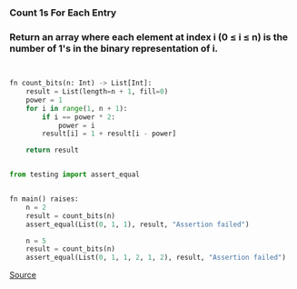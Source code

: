 ### Count 1s For Each Entry
### Return an array where each element at index i (0 ≤ i ≤ n) is the number of 1's in the binary representation of i.

```python


fn count_bits(n: Int) -> List[Int]:
    result = List(length=n + 1, fill=0)
    power = 1
    for i in range(1, n + 1):
        if i == power * 2:
            power = i
        result[i] = 1 + result[i - power]

    return result


from testing import assert_equal


fn main() raises:
    n = 2
    result = count_bits(n)
    assert_equal(List(0, 1, 1), result, "Assertion failed")

    n = 5
    result = count_bits(n)
    assert_equal(List(0, 1, 1, 2, 1, 2), result, "Assertion failed")

```


[Source](https://github.com/ratulb/mojo_programming/blob/main/codes/count_bits.mojo)